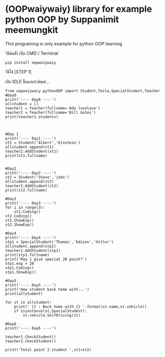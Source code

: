 # (OOPwaiywaiy) library for example python OOP by Suppanimit meemungkit

This programing is only example for python OOP learning 

วิธีติดตั้ง
เปิด CMD / Terminal

    pip install oopwaiywaiy

วิธีใช้
[STEP 1]

เปิด IDLE ขึ้นมาแล้วพิมพ์...

    from oopwaiywaiy.pythonOOP import Student,Tesla,SpecialStudent,Teacher
    #Day0
    print('---- Day0 ----')
    allstudent = []
    teacher1 = Teacher(fullname='Ada lovelace')
    teacher2 = Teacher(fullname='Bill Gates')
    print(teacher1.students)



    #Day 1
    print('---- Day1 ----')
    st1 = Student('Albert','Einstein')
    allstudent.append(st1)
    teacher2.AddStudent(st1)
    print(st1.fullname)


    #Day2
    print('---- Day2 ----')
    st2 = Student('Steve','jobs')
    allstudent.append(st2)
    teacher2.AddStudent(st2)
    print(st2.fullname)

    #Day3
    print('---- Day3 ----')
    for i in range(3):
        st1.Coding()
    st2.Coding()
    st1.ShowExp()
    st2.ShowExp()

    #Day4
    print('---- Day4 ----')
    stp1 = SpecialStudent('Thomas','Edison','Hitler')
    allstudent.append(stp1)
    teacher1.AddStudent(stp1)
    print(stp1.fullname)
    print('May i give special 20 point?')
    stp1.exp = 20
    stp1.Coding()
    stp1.ShowExp()

    #Day5
    print('---- Day5 ----')
    print('How student back home with...')
    print(allstudent)

    for st in allstudent:
        print(' {} : Back home with {} '.format(st.name,st.vehicle))
        if isinstance(st,SpecialStudent):
            st.vehicle.SelfDriving(st)

    #Day6
    print('---- Day6 ----')

    teacher1.CheckStudent()
    teacher2.CheckStudent()

    print('Total point 2 student ',st1+st2)
